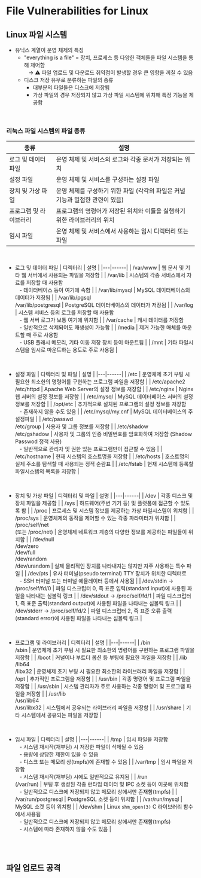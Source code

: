 # File Vulnerabilities for Linux

## Linux 파일 시스템
* 유닉스 계열이 운영 체제의 특징
    -  "everything is a file" = 장치, 프로세스 등 다양한 객체들을 파일 시스템을 통해 제어함 <br/> &nbsp;&nbsp; → ⚠️ 파일 업로드 및 다운로드 취약점이 발생할 경우 큰 영향을 끼칠 수 있음
    - 디스크 저장 유무로 분류하는 파일의 종류
        + 대부분의 파일들은 디스크에 저장됨
        + 가상 파일의 경우 저장되지 않고 가상 파일 시스템에 위치해 특정 기능을 제공함

<br/>

### 리눅스 파일 시스템의 파일 종류
| 종류 | 설명 |
|---|------|
| 로그 및 데이터 파일 | 운영 체제 및 서비스의 로그와 각종 문서가 저장되는 위치 |
| 설정 파일 | 운영 체제 및 서비스를 구성하는 설정 파일 |
| 장치 및 가상 파일 | 운영 체제를 구성하기 위한 파일 (각각의 파일은 커널 기능과 밀접한 관련이 있음) |
| 프로그램 및 라이브러리 | 프로그램의 명령어가 저장된 위치와 이들을 실행하기 위한 라이브러리의 위치 |
| 임시 파일 | 운영 체제 및 서비스에서 사용하는 임시 디렉터리 또는 파일 |

<br/>

* 로그 및 데이터 파일
    | 디렉터리 | 설명 |
    |---|------|
    | /var/www | 웹 문서 및 기타 웹 서버에서 사용되는 파일을 저장함 |
    | /var/lib | 시스템의 각종 서비스에서 자료를 저장할 때 사용함 <br/> &nbsp;&nbsp; - 데이터베이스 등이 여기에 속함 |
    | /var/lib/mysql | MySQL 데이터베이스의 데이터가 저장됨 |
    | /var/lib/pgsql <br/> /var/lib/postgresql | PostgreSQL 데이터베이스의 데이터가 저장됨 |
    | /var/log | 시스템 서비스 등의 로그를 저장할 때 사용함 <br/> &nbsp;&nbsp; - 웹 서버 로그가 보통 여기에 위치함 |
    | /var/cache | 캐시 데이터를 저장함 <br/> &nbsp;&nbsp; - 일반적으로 삭제되어도 재생성이 가능함 |
    | /media | 제거 가능한 매체를 마운트할 때 주로 사용함 <br/> &nbsp;&nbsp; - USB 플래시 메모리, 기타 이동 저장 장치 등이 마운트됨 |
    | /mnt | 기타 파일시스템을 임시로 마운트하는 용도로 주로 사용됨 |

<br/>

* 설정 파일
    | 디렉터리 및 파일 | 설명 |
    |---|------|
    | /etc | 운영체제 초기 부팅 시 필요한 최소한의 명령어를 구현하는 프로그램 파일을 저장함 |
    | /etc/apache2 <br/> /etc/httpd | Apache Web Server의 설정 정보를 저장함 |
    | /etc/nginx | Nginx 웹 서버의 설정 정보를 저장함 |
    | /etc/mysql | MySQL 데이터베이스 서버의 설정 정보를 저장함 |
    | /opt/etc | 추가적으로 설치된 프로그램의 설정 정보를 저장함 <br/> &nbsp;&nbsp; - 존재하지 않을 수도 있음 |
    | /etc/mysql/my.cnf | MySQL 데이터베이스의 주 설정파일 |
    | /etc/passwd <br/> /etc/group | 사용자 및 그룹 정보를 저장함 |
    | /etc/shadow <br/> /etc/gshadow | 사용자 및 그룹의 인증 비밀번호를 암호화하여 저장함 (Shadow Passwod 정책 사용) <br/> &nbsp;&nbsp; - 일반적으로 관리자 및 권한 있는 프로그램만이 접근할 수 있음 |
    | /etc/hostname | 현재 시스템의 호스트명을 저장함 |
    | /etc/hosts | 호스트명의 실제 주소를 탐색할 때 사용되는 정적 순람표 |
    | /etc/fstab | 현재 시스템에 등록할 파일시스템의 목록을 저장함 |

<br/>

* 장치 및 가상 파일
    | 디렉터리 및 파일 | 설명 |
    |---|------|
    | /dev | 각종 디스크 및 장치 파일을 제공함 |
    | /sys | 하드웨어(주변 기기 등) 및 플랫폼에 접근할 수 있도록 함 |
    | /proc | 프로세스 및 시스템 정보를 제공하는 가상 파일시스템이 위치함 |
    | /proc/sys | 운영체제의 동작을 제어할 수 있는 각종 파라미터가 위치함 |
    | /proc/self/net <br/> (또는 /proc/net) | 운영체제 네트워크 계층의 다양한 정보를 제공하는 파일들이 위치함 |
    | /dev/null <br/> /dev/zero <br/> /dev/full <br/> /dev/random <br/> /dev/urandom | 실제 물리적인 장치를 나타내지는 않지만 자주 사용하는 특수 파일 |
    | /dev/pts | 유사 터미널(pseudo terminal) TTY 장치가 위치한 디렉터로 <br/> &nbsp;&nbsp; - SSH 터미널 또는 터미널 에뮬레이터 등에서 사용됨 |
    | /dev/stdin -> /proc/self/fd/0 | 파일 디스크럽터 0, 즉 표준 입력(standard input)에 사용된 파일을 나타내는 심볼릭 링크 |
    | /dev/stdout -> /proc/self/fd/1 | 파일 디스크럽터 1, 즉 표준 출력(standard output)에 사용된 파일을 나타내는 심볼릭 링크 |
    | /dev/stderr -> /proc/self/fd/2 | 파일 디스크럽터 2, 즉 표준 오류 출력(standard error)에 사용된 파일을 나타내는 심볼릭 링크 |

<br/>

* 프로그램 및 라이브러리
    | 디렉터리 | 설명 |
    |---|------|
    | /bin <br/> /sbin | 운영체제 초기 부팅 시 필요한 최소한의 명령어를 구현하는 프로그램 파일을 저장함 |
    | /boot | 커널이나 부트더 옵션 등 부팅에 필요한 파일을 저장함 |
    | /lib <br/> /lib64 <br/> /libx32 | 운영체제 초기 부팅 시 필요한 최소한의 라이브러리 파일을 저장함 |
    | /opt | 추가적인 프로그램을 저장함 |
    | /usr/bin | 각종 명령어 및 프로그램 파일을 저장함 |
    | /usr/sbin | 시스템 관리자가 주로 사용하는 각종 명령어 및 프로그램 파일을 저장함 |
    | /usr/lib <br/> /usr/lib64 <br/> /usr/libx32 | 시스템에서 공유되는 라이브러리 파일을 저장함 |
    | /usr/share | 기타 시스템에서 공유되는 파일을 저장함 |

<br/>

* 임시 파일
    | 디렉터리 | 설명 |
    |---|------|
    | /tmp | 임시 파일을 저장함 <br/> &nbsp;&nbsp; - 시스템 재시작(재부팅) 시 저장한 파일이 삭제될 수 있음 <br/> &nbsp;&nbsp; - 용량에 상당한 제한이 있을 수 있음 <br/> &nbsp;&nbsp; - 디스크 또는 메모리 상(tmpfs)에 존재할 수 있음 |
    | /var/tmp | 임시 파일을 저장함 <br/> &nbsp;&nbsp; - 시스템 재시작(재부팅) 시에도 일반적으로 유지됨 |
    | /run <br/> (/var/run) | 부팅 후 생성된 각종 런타임 데이터 및 IPC 소켓 등이 이곳에 위치함 <br/> &nbsp;&nbsp; - 일반적으로 디스크에 저장되지 않고 메모리 상에서만 존재함(tmpfs) |
    | /var/run/postgresql | PostgreSQL 소켓 등이 위치함 |
    | /var/run/mysql | MySQL 소켓 등이 위치함 |
    | /dev/shm | Linux ```shm_open(3)``` C 라이브러리 함수에서 사용됨 <br/> &nbsp;&nbsp; - 일반적으로 디스크에 저장되지 않고 메모리 상에서만 존재함(tmpfs) <br/> &nbsp;&nbsp; - 시스템에 따라 존재하지 않을 수도 있음 |

<br/><br/>

## 파일 업로드 공격
